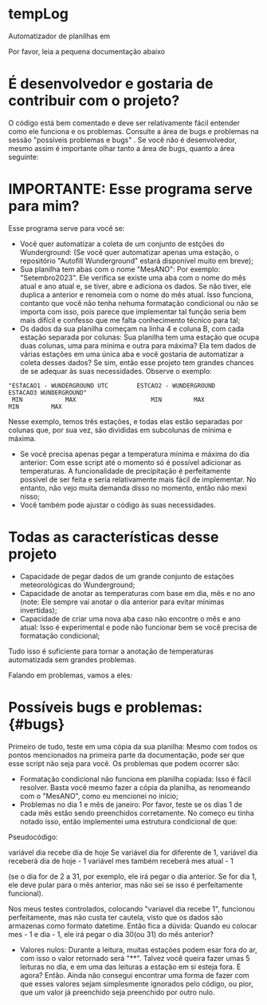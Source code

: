 # tempLog
Automatizador de planilhas em 

Por favor, leia a pequena documentação abaixo

# É desenvolvedor e gostaria de contribuir com o projeto?

 O código está bem comentado e deve ser relativamente fácil entender como ele funciona e os problemas. Consulte a área de bugs e problemas na sessão "possíveis problemas e bugs" . Se você não é desenvolvedor, mesmo assim é importante olhar tanto a área de bugs, quanto a área seguinte:

# IMPORTANTE: Esse programa serve para mim?

   Esse programa serve para você se:
   - Você quer automatizar a coleta de um conjunto de estções do Wunderground:
     (Se você quer automatizar apenas uma estação, o repositório "Autofill Wunderground" estará disponível muito em breve);
   - Sua planilha tem abas com o nome "MesANO":
     Por exemplo: "Setembro2023". Ele verifica se existe uma aba com o nome do mês atual e ano atual e, se tiver, abre e adiciona os dados. Se não tiver, ele duplica a anterior e renomeia com o nome do mês atual. Isso funciona, contanto que você não tenha nehuma formatação condicional ou não se importa com isso, pois parece que implementar tal função seria bem mais difícil e confesso que me falta conhecimento técnico para tal;
   - Os dados da sua planilha começam na linha 4 e coluna B, com cada estação separada por  colunas:
      Sua planilha tem uma estação que ocupa duas colunas, uma para mínima e outra para máxima? Ela tem dados de várias estações em uma única aba e você gostaria de automatizar a coleta desses dados? Se sim, então esse projeto tem grandes chances de se adequar às suas necessidades. Observe o exemplo:

    "ESTACAO1 - WUNDERGROUND UTC		ESTCAO2 - WUNDERGROUND		ESTACAO3 WUNDERGROUND"
     MIN	        MAX                     MIN         MAX             MIN         MAX

   Nesse exemplo, temos três estações, e todas elas estão separadas por colunas que, por sua vez, são divididas em subcolunas de mínima e máxima.

   - Se você precisa apenas pegar a temperatura mínima e máxima do dia anterior:
      Com esse script até o momento só é possível adicionar as temperaturas. A funcionalidade de precipitação é perfeitamente possível de ser feita e seria relativamente mais fácil de implementar. No entanto, não vejo muita demanda disso no momento, então não mexi nisso;
   - Você também pode ajustar o código às suas necessidades.


# Todas as características desse projeto

   - Capacidade de pegar dados de um grande conjunto de estações meteorológicas do Wunderground;
   - Capacidade de anotar as temperaturas com base em dia, mês e no ano (note: Ele sempre vai anotar o dia anterior para evitar mínimas invertidas);
   - Capacidade de criar uma nova aba caso não encontre o mês e ano atual: Isso é experimental e pode não funcionar bem se você precisa de formatação condicional;

   Tudo isso é suficiente para tornar a anotação de temperaturas automatizada sem grandes problemas. 
   
   
   Falando em problemas, vamos a eles:

# Possíveis bugs e problemas: {#bugs}

   Primeiro de tudo, teste em uma cópia da sua planilha: Mesmo com todos os pontos mencionados na primeira parte da documentação, pode ser que esse script não seja para você. Os problemas que podem ocorrer são:

   - Formatação condicional não funciona em planilha copiada: Isso é fácil resolver. Basta você mesmo fazer a cópia da planilha, as renomeando com o "MesANO", como eu mencionei no início;
   - Problemas no dia 1 e mês de janeiro: Por favor, teste se os dias 1 de cada mês estão sendo preenchidos corretamente. No começo eu tinha notado isso, então implementei uma estrutura condicional de que:

   Pseudocódigo:
   
   variável dia recebe dia de hoje
   Se variável dia for diferente de 1,
   variável dia receberá dia de hoje - 1
   variável mes também receberá mes atual - 1
   
   (se o dia for de 2 a 31, por exemplo, ele irá pegar o dia anterior. Se for dia 1, ele deve pular para o mês anterior, mas não sei se isso é perfeitamente funcional).
   
   Nos meus testes controlados, colocando "variavel dia recebe 1", funcionou perfeitamente, mas não custa ter cautela, visto que os dados são armazenas como formato datetime. Então fica a dúvida: Quando eu colocar mes - 1 e dia - 1, ele irá pegar o dia 30(ou 31) do mês anterior? 

   - Valores nulos: Durante a leitura, muitas estações podem esar fora do ar, com isso o valor retornado será "**". Talvez você queira fazer umas 5 leituras no dia, e em uma das leituras a estação em si esteja fora. E agora? Então. Ainda não consegui encontrar uma forma de fazer com que esses valores sejam simplesmente ignorados pelo código, ou pior, que um valor já preenchido seja preenchido por outro nulo.
